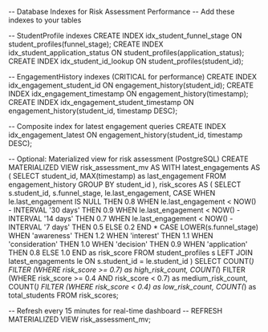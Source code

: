 -- Database Indexes for Risk Assessment Performance
-- Add these indexes to your tables

-- StudentProfile indexes
CREATE INDEX idx_student_funnel_stage ON student_profiles(funnel_stage);
CREATE INDEX idx_student_application_status ON student_profiles(application_status);
CREATE INDEX idx_student_id_lookup ON student_profiles(student_id);

-- EngagementHistory indexes (CRITICAL for performance)
CREATE INDEX idx_engagement_student_id ON engagement_history(student_id);
CREATE INDEX idx_engagement_timestamp ON engagement_history(timestamp);
CREATE INDEX idx_engagement_student_timestamp ON engagement_history(student_id, timestamp DESC);

-- Composite index for latest engagement queries
CREATE INDEX idx_engagement_latest ON engagement_history(student_id, timestamp DESC);

-- Optional: Materialized view for risk assessment (PostgreSQL)
CREATE MATERIALIZED VIEW risk_assessment_mv AS
WITH latest_engagements AS (
    SELECT 
        student_id,
        MAX(timestamp) as last_engagement
    FROM engagement_history 
    GROUP BY student_id
),
risk_scores AS (
    SELECT 
        s.student_id,
        s.funnel_stage,
        le.last_engagement,
        CASE 
            WHEN le.last_engagement IS NULL THEN 0.8
            WHEN le.last_engagement < NOW() - INTERVAL '30 days' THEN 0.9
            WHEN le.last_engagement < NOW() - INTERVAL '14 days' THEN 0.7
            WHEN le.last_engagement < NOW() - INTERVAL '7 days' THEN 0.5
            ELSE 0.2
        END * 
        CASE LOWER(s.funnel_stage)
            WHEN 'awareness' THEN 1.2
            WHEN 'interest' THEN 1.1
            WHEN 'consideration' THEN 1.0
            WHEN 'decision' THEN 0.9
            WHEN 'application' THEN 0.8
            ELSE 1.0
        END as risk_score
    FROM student_profiles s
    LEFT JOIN latest_engagements le ON s.student_id = le.student_id
)
SELECT 
    COUNT(*) FILTER (WHERE risk_score >= 0.7) as high_risk_count,
    COUNT(*) FILTER (WHERE risk_score >= 0.4 AND risk_score < 0.7) as medium_risk_count,
    COUNT(*) FILTER (WHERE risk_score < 0.4) as low_risk_count,
    COUNT(*) as total_students
FROM risk_scores;

-- Refresh every 15 minutes for real-time dashboard
-- REFRESH MATERIALIZED VIEW risk_assessment_mv;